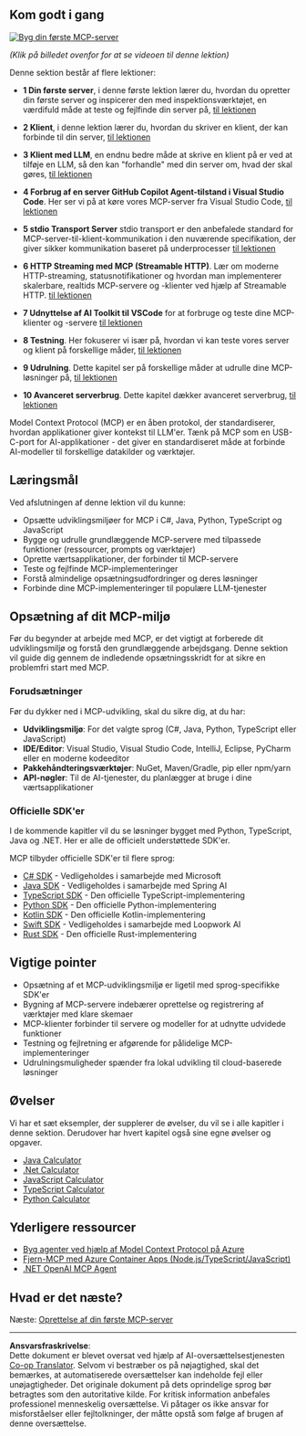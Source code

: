 <!--
CO_OP_TRANSLATOR_METADATA:
{
  "original_hash": "94b861de00829c34912ac36140f6183e",
  "translation_date": "2025-10-06T14:33:01+00:00",
  "source_file": "03-GettingStarted/README.md",
  "language_code": "da"
}
-->
## Kom godt i gang  

[![Byg din første MCP-server](../../../translated_images/04.0ea920069efd979a0b2dad51e72c1df7ead9c57b3305796068a6cee1f0dd6674.da.png)](https://youtu.be/sNDZO9N4m9Y)

_(Klik på billedet ovenfor for at se videoen til denne lektion)_

Denne sektion består af flere lektioner:

- **1 Din første server**, i denne første lektion lærer du, hvordan du opretter din første server og inspicerer den med inspektionsværktøjet, en værdifuld måde at teste og fejlfinde din server på, [til lektionen](01-first-server/README.md)

- **2 Klient**, i denne lektion lærer du, hvordan du skriver en klient, der kan forbinde til din server, [til lektionen](02-client/README.md)

- **3 Klient med LLM**, en endnu bedre måde at skrive en klient på er ved at tilføje en LLM, så den kan "forhandle" med din server om, hvad der skal gøres, [til lektionen](03-llm-client/README.md)

- **4 Forbrug af en server GitHub Copilot Agent-tilstand i Visual Studio Code**. Her ser vi på at køre vores MCP-server fra Visual Studio Code, [til lektionen](04-vscode/README.md)

- **5 stdio Transport Server** stdio transport er den anbefalede standard for MCP-server-til-klient-kommunikation i den nuværende specifikation, der giver sikker kommunikation baseret på underprocesser [til lektionen](05-stdio-server/README.md)

- **6 HTTP Streaming med MCP (Streamable HTTP)**. Lær om moderne HTTP-streaming, statusnotifikationer og hvordan man implementerer skalerbare, realtids MCP-servere og -klienter ved hjælp af Streamable HTTP. [til lektionen](06-http-streaming/README.md)

- **7 Udnyttelse af AI Toolkit til VSCode** for at forbruge og teste dine MCP-klienter og -servere [til lektionen](07-aitk/README.md)

- **8 Testning**. Her fokuserer vi især på, hvordan vi kan teste vores server og klient på forskellige måder, [til lektionen](08-testing/README.md)

- **9 Udrulning**. Dette kapitel ser på forskellige måder at udrulle dine MCP-løsninger på, [til lektionen](09-deployment/README.md)

- **10 Avanceret serverbrug**. Dette kapitel dækker avanceret serverbrug, [til lektionen](./10-advanced/README.md)

Model Context Protocol (MCP) er en åben protokol, der standardiserer, hvordan applikationer giver kontekst til LLM'er. Tænk på MCP som en USB-C-port for AI-applikationer - det giver en standardiseret måde at forbinde AI-modeller til forskellige datakilder og værktøjer.

## Læringsmål

Ved afslutningen af denne lektion vil du kunne:

- Opsætte udviklingsmiljøer for MCP i C#, Java, Python, TypeScript og JavaScript
- Bygge og udrulle grundlæggende MCP-servere med tilpassede funktioner (ressourcer, prompts og værktøjer)
- Oprette værtsapplikationer, der forbinder til MCP-servere
- Teste og fejlfinde MCP-implementeringer
- Forstå almindelige opsætningsudfordringer og deres løsninger
- Forbinde dine MCP-implementeringer til populære LLM-tjenester

## Opsætning af dit MCP-miljø

Før du begynder at arbejde med MCP, er det vigtigt at forberede dit udviklingsmiljø og forstå den grundlæggende arbejdsgang. Denne sektion vil guide dig gennem de indledende opsætningsskridt for at sikre en problemfri start med MCP.

### Forudsætninger

Før du dykker ned i MCP-udvikling, skal du sikre dig, at du har:

- **Udviklingsmiljø**: For det valgte sprog (C#, Java, Python, TypeScript eller JavaScript)
- **IDE/Editor**: Visual Studio, Visual Studio Code, IntelliJ, Eclipse, PyCharm eller en moderne kodeeditor
- **Pakkehåndteringsværktøjer**: NuGet, Maven/Gradle, pip eller npm/yarn
- **API-nøgler**: Til de AI-tjenester, du planlægger at bruge i dine værtsapplikationer

### Officielle SDK'er

I de kommende kapitler vil du se løsninger bygget med Python, TypeScript, Java og .NET. Her er alle de officielt understøttede SDK'er.

MCP tilbyder officielle SDK'er til flere sprog:
- [C# SDK](https://github.com/modelcontextprotocol/csharp-sdk) - Vedligeholdes i samarbejde med Microsoft
- [Java SDK](https://github.com/modelcontextprotocol/java-sdk) - Vedligeholdes i samarbejde med Spring AI
- [TypeScript SDK](https://github.com/modelcontextprotocol/typescript-sdk) - Den officielle TypeScript-implementering
- [Python SDK](https://github.com/modelcontextprotocol/python-sdk) - Den officielle Python-implementering
- [Kotlin SDK](https://github.com/modelcontextprotocol/kotlin-sdk) - Den officielle Kotlin-implementering
- [Swift SDK](https://github.com/modelcontextprotocol/swift-sdk) - Vedligeholdes i samarbejde med Loopwork AI
- [Rust SDK](https://github.com/modelcontextprotocol/rust-sdk) - Den officielle Rust-implementering

## Vigtige pointer

- Opsætning af et MCP-udviklingsmiljø er ligetil med sprog-specifikke SDK'er
- Bygning af MCP-servere indebærer oprettelse og registrering af værktøjer med klare skemaer
- MCP-klienter forbinder til servere og modeller for at udnytte udvidede funktioner
- Testning og fejlretning er afgørende for pålidelige MCP-implementeringer
- Udrulningsmuligheder spænder fra lokal udvikling til cloud-baserede løsninger

## Øvelser

Vi har et sæt eksempler, der supplerer de øvelser, du vil se i alle kapitler i denne sektion. Derudover har hvert kapitel også sine egne øvelser og opgaver.

- [Java Calculator](./samples/java/calculator/README.md)
- [.Net Calculator](../../../03-GettingStarted/samples/csharp)
- [JavaScript Calculator](./samples/javascript/README.md)
- [TypeScript Calculator](./samples/typescript/README.md)
- [Python Calculator](../../../03-GettingStarted/samples/python)

## Yderligere ressourcer

- [Byg agenter ved hjælp af Model Context Protocol på Azure](https://learn.microsoft.com/azure/developer/ai/intro-agents-mcp)
- [Fjern-MCP med Azure Container Apps (Node.js/TypeScript/JavaScript)](https://learn.microsoft.com/samples/azure-samples/mcp-container-ts/mcp-container-ts/)
- [.NET OpenAI MCP Agent](https://learn.microsoft.com/samples/azure-samples/openai-mcp-agent-dotnet/openai-mcp-agent-dotnet/)

## Hvad er det næste?

Næste: [Oprettelse af din første MCP-server](01-first-server/README.md)

---

**Ansvarsfraskrivelse**:  
Dette dokument er blevet oversat ved hjælp af AI-oversættelsestjenesten [Co-op Translator](https://github.com/Azure/co-op-translator). Selvom vi bestræber os på nøjagtighed, skal det bemærkes, at automatiserede oversættelser kan indeholde fejl eller unøjagtigheder. Det originale dokument på dets oprindelige sprog bør betragtes som den autoritative kilde. For kritisk information anbefales professionel menneskelig oversættelse. Vi påtager os ikke ansvar for misforståelser eller fejltolkninger, der måtte opstå som følge af brugen af denne oversættelse.